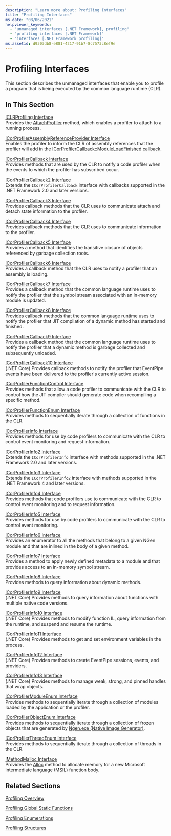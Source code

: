 ```yaml
---
description: "Learn more about: Profiling Interfaces"
title: "Profiling Interfaces"
ms.date: "08/06/2021"
helpviewer_keywords:
  - "unmanaged interfaces [.NET Framework], profiling"
  - "profiling interfaces [.NET Framework]"
  - "interfaces [.NET Framework profiling]"
ms.assetid: d9303db8-e881-4217-91b7-8c7573c8ef9e
---
```

# Profiling Interfaces

This section describes the unmanaged interfaces that enable you to profile a program that is being executed by the common language runtime (CLR).

## In This Section

[ICLRProfiling Interface](iclrprofiling-interface.md)\
Provides the [AttachProfiler](iclrprofiling-attachprofiler-method.md) method, which enables a profiler to attach to a running process.

[ICorProfilerAssemblyReferenceProvider Interface](icorprofilerassemblyreferenceprovider-interface.md)\
Enables the profiler to inform the CLR of assembly references that the profiler will add in the [ICorProfilerCallback::ModuleLoadFinished](icorprofilercallback-moduleloadfinished-method.md) callback.

[ICorProfilerCallback Interface](icorprofilercallback-interface.md)\
Provides methods that are used by the CLR to notify a code profiler when the events to which the profiler has subscribed occur.

[ICorProfilerCallback2 Interface](icorprofilercallback2-interface.md)\
Extends the `ICorProfilerCallback` interface with callbacks supported in the .NET Framework 2.0 and later versions.

[ICorProfilerCallback3 Interface](icorprofilercallback3-interface.md)\
Provides callback methods that the CLR uses to communicate attach and detach state information to the profiler.

[ICorProfilerCallback4 Interface](icorprofilercallback4-interface.md)\
Provides callback methods that the CLR uses to communicate information to the profiler.

[ICorProfilerCallback5 Interface](icorprofilercallback5-interface.md)\
Provides a method that identifies the transitive closure of objects referenced by garbage collection roots.

[ICorProfilerCallback6 Interface](icorprofilercallback6-interface.md)\
Provides a callback method that the CLR uses to notify a profiler that an assembly is loading.

[ICorProfilerCallback7 Interface](icorprofilercallback7-interface.md)\
Provides a callback method that the common language runtime uses to notify the profiler that the symbol stream associated with an in-memory module is updated.

[ICorProfilerCallback8 Interface](icorprofilercallback8-interface.md)\
Provides callback methods that the common language runtime uses to notify the profiler that JIT compilation of a dynamic method has started and finished.

[ICorProfilerCallback9 Interface](icorprofilercallback9-interface.md)\
Provides a callback method that the common language runtime uses to notify the profiler that a dynamic method is garbage collected and subsequently unloaded.

[ICorProfilerCallback10 Interface](../../../core/unmanaged-api/profiling/icorprofilercallback10-interface.md)\
(.NET Core) Provides callback methods to notify the profiler that EventPipe events have been delivered to the profiler's currently active session.

[ICorProfilerFunctionControl Interface](icorprofilerfunctioncontrol-interface.md)\
Provides methods that allow a code profiler to communicate with the CLR to control how the JIT compiler should generate code when recompiling a specific method.

[ICorProfilerFunctionEnum Interface](icorprofilerfunctionenum-interface.md)\
Provides methods to sequentially iterate through a collection of functions in the CLR.

[ICorProfilerInfo Interface](icorprofilerinfo-interface.md)\
Provides methods for use by code profilers to communicate with the CLR to control event monitoring and request information.

[ICorProfilerInfo2 Interface](icorprofilerinfo2-interface.md)\
Extends the `ICorProfilerInfo` interface with methods supported in the .NET Framework 2.0 and later versions.

[ICorProfilerInfo3 Interface](icorprofilerinfo3-interface.md)\
Extends the `ICorProfilerInfo2` interface with methods supported in the .NET Framework 4 and later versions.

[ICorProfilerInfo4 Interface](icorprofilerinfo4-interface.md)\
Provides methods that code profilers use to communicate with the CLR to control event monitoring and to request information.

[ICorProfilerInfo5 Interface](icorprofilerinfo5-interface.md)\
Provides methods for use by code profilers to communicate with the CLR to control event monitoring.

[ICorProfilerInfo6 Interface](icorprofilerinfo6-interface.md)\
Provides an enumerator to all the methods that belong to a given NGen module and that are inlined in the body of a given method.

[ICorProfilerInfo7 Interface](icorprofilerinfo7-interface.md)\
Provides a method to apply newly defined metadata to a module and that provides access to an in-memory symbol stream.

[ICorProfilerInfo8 Interface](icorprofilerinfo8-interface.md)\
Provides methods to query information about dynamic methods.

[ICorProfilerInfo9 Interface](../../../core/unmanaged-api/profiling/icorprofilerinfo9-interface.md)\
(.NET Core) Provides methods to query information about functions with multiple native code versions.

[ICorProfilerInfo10 Interface](../../../core/unmanaged-api/profiling/icorprofilerinfo10-interface.md)\
(.NET Core) Provides methods to modify function IL, query information from the runtime, and suspend and resume the runtime.

[ICorProfilerInfo11 Interface](../../../core/unmanaged-api/profiling/icorprofilerinfo11-interface.md)\
(.NET Core) Provides methods to get and set environment variables in the process.

[ICorProfilerInfo12 Interface](../../../core/unmanaged-api/profiling/icorprofilerinfo12-interface.md)\
(.NET Core) Provides methods to create EventPipe sessions, events, and providers.

[ICorProfilerInfo13 Interface](../../../core/unmanaged-api/profiling/icorprofilerinfo13-interface.md)\
(.NET Core) Provides methods to manage weak, strong, and pinned handles that wrap objects.

[ICorProfilerModuleEnum Interface](icorprofilermoduleenum-interface.md)\
Provides methods to sequentially iterate through a collection of modules loaded by the application or the profiler.

[ICorProfilerObjectEnum Interface](icorprofilerobjectenum-interface.md)\
Provides methods to sequentially iterate through a collection of frozen objects that are generated by [Ngen.exe (Native Image Generator)](../../tools/ngen-exe-native-image-generator.md).

[ICorProfilerThreadEnum Interface](icorprofilerthreadenum-interface.md)\
Provides methods to sequentially iterate through a collection of threads in the CLR.

[IMethodMalloc Interface](imethodmalloc-interface.md)\
Provides the [Alloc](imethodmalloc-alloc-method.md) method to allocate memory for a new Microsoft intermediate language (MSIL) function body.

## Related Sections

 [Profiling Overview](profiling-overview.md)

 [Profiling Global Static Functions](profiling-global-static-functions.md)

 [Profiling Enumerations](profiling-enumerations.md)

 [Profiling Structures](profiling-structures.md)
